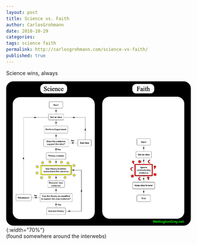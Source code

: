 ```yaml
---
layout: post
title: Science vs. Faith
author: CarlosGrohmann
date: 2010-10-29
categories: 
tags: science faith
permalink: http://carlosgrohmann.com/science-vs-faith/
published: true
---
```



Science wins, always  

![](/img/0308-sciencevsfaith1.png){:width="70%"}  
(found somewhere around the interwebs)
